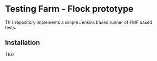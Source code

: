 Testing Farm - Flock prototype
==============================

This repository implements a simple Jenkins based runner of FMF based tests.

Installation
------------
TBD
